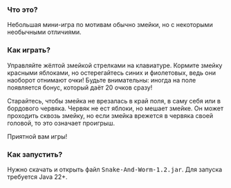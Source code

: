 ### Что это?

Небольшая мини-игра по мотивам обычно змейки, но
с некоторыми необычными отличиями.

### Как играть?

Управляйте жёлтой змейкой стрелками на клавиатуре.
Кормите змейку красными яблоками,
но остерегайтесь синих и фиолетовых, ведь они наоборот отнимают очки!
Будьте внимательны: иногда на поле появляется бонус, который даёт
20 очков сразу!

Старайтесь, чтобы змейка не врезалась в край поля,
в саму себя или в бордового червяка.
Червяк не ест яблоки, но мешает змейке. Он может проходить сквозь
змейку, но если змейка врежется в червяка своей головой, то это означает проигрыш.
            
Приятной вам игры!

### Как запустить?

Нужно скачать и открыть файл <kbd>Snake-And-Worm-1.2.jar</kbd>.
Для запуска требуется Java 22+.